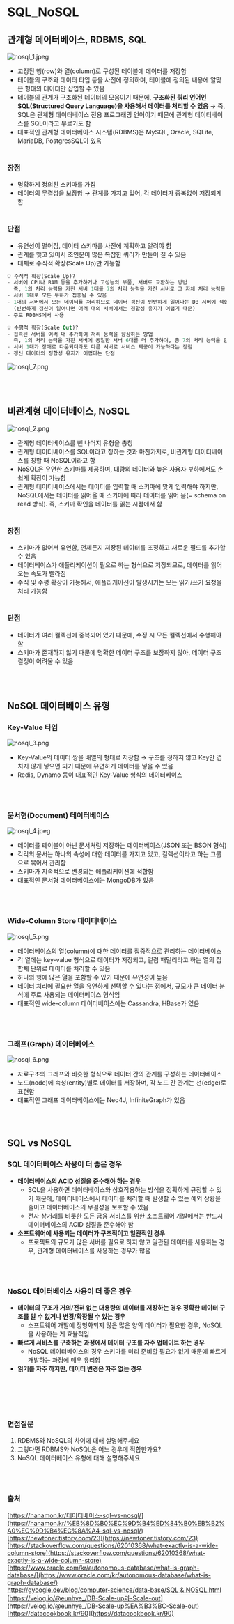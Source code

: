 # SQL_NoSQL

## 관계형 데이터베이스, RDBMS, SQL
![nosql_1.jpeg](./image/nosql_1.jpeg)
- 고정된 행(row)와 열(column)로 구성된 테이블에 데이터를 저장함
- 테이블의 구조와 데이터 타입 등을 사전에 정의하며, 테이블에 정의된 내용에 알맞은 형태의 데이터만 삽입할 수 있음
- 테이블의 관계가 구조화된 데이터의 모음이기 때문에, **구조화된 쿼리 언어인 SQL(Structured Query Language)을 사용해서 데이터를 처리할 수 있음** 
→ 즉, SQL은 관계형 데이터베이스 전용 프로그래밍 언어이기 때문에 관계형 데이터베이스를 SQL이라고 부르기도 함
- 대표적인 관계형 데이터베이스 시스템(RDBMS)은 MySQL, Oracle, SQLite, MariaDB, PostgresSQL이 있음
<br></br>
### 장점
- 명확하게 정의된 스키마를 가짐
- 데이터의 무결성을 보장함 → 관계를 가지고 있어, 각 데이터가 중복없이 저장되게 함
<br></br>
### 단점
- 유연성이 떨어짐, 데이터 스키마를 사전에 계획하고 알려야 함
- 관계를 맺고 있어서 조인문이 많은 복잡한 쿼리가 만들어 질 수 있음
- 대체로 수직적 확장(Scale Up)만 가능함

```sql
💡 수직적 확장(Scale Up)?
- 서버에 CPU나 RAM 등을 추가하거나 고성능의 부품, 서버로 교환하는 방법
  즉, 1의 처리 능력을 가진 서버 1대를 7의 처리 능력을 가진 서버로 그 자체 처리 능력을 향상시킴
- 서버 1대로 모든 부하가 집중될 수 있음
- 1대의 서버에서 모든 데이터를 처리하므로 데이터 갱신이 빈번하게 일어나는 DB 서버에 적합함
  (빈번하게 갱신이 일어나면 여러 대의 서버에서는 정합성 유지가 어렵기 때문)
- 주로 RDBMS에서 사용

💡 수평적 확장(Scale Out)?
- 접속된 서버를 여러 대 추가하여 처리 능력을 향상하는 방법
  즉, 1의 처리 능력을 가진 서버에 동일한 서버 6대를 더 추가하여, 총 7의 처리 능력을 만드는 것
- 서버 1대가 장애로 다운되더라도 다른 서버로 서비스 제공이 가능하다는 장점
- 갱신 데이터의 정합성 유지가 어렵다는 단점
```
![nosql_7.png](./image/nosql_7.png)

<br></br>

## 비관계형 데이터베이스, NoSQL
![nosql_2.png](./image/nosql_2.png)
- 관계형 데이터베이스를 뺀 나머지 유형을 총칭
- 관계형 데이터베이스를 SQL이라고 칭하는 것과 마찬가지로, 비관계형 데이터베이스를 칭할 때 NoSQL이라고 함
- NoSQL은 유연한 스키마를 제공하며, 대량의 데이터와 높은 사용자 부하에서도 손쉽게 확장이 가능함
- 관계형 데이터베이스에서는 데이터를 입력할 때 스키마에 맞게 입력해야 하지만, NoSQL에서는 데이터를 읽어올 때 스키마에 따라 데이터를 읽어 옴(= schema on read 방식). 즉, 스키마 확인을 데이터를 읽는 시점에서 함
<br></br>
### 장점
- 스키마가 없어서 유연함, 언제든지 저장된 데이터를 조정하고 새로운 필드를 추가할 수 있음
- 데이터베이스가 애플리케이션이 필요로 하는 형식으로 저장되므로, 데이터를 읽어오는 속도가 빨라짐
- 수직 및 수평 확장이 가능해서, 애플리케이션이 발생시키는 모든 읽기/쓰기 요청을 처리 가능함
<br></br>
### 단점
- 데이터가 여러 컬렉션에 중복되어 있기 때문에, 수정 시 모든 컬렉션에서 수행해야 함
- 스키마가 존재하지 않기 때문에 명확한 데이터 구조를 보장하지 않아, 데이터 구조 결정이 어려울 수 있음

<br></br>

## NoSQL 데이터베이스 유형
### Key-Value 타입
![nosql_3.png](./image/nosql_3.png)
- Key-Value의 데이터 쌍을 배열의 형태로 저장함 
→ 구조를 정하지 않고 Key만 겹치지 않게 넣으면 되기 때문에 유연하게 데이터를 넣을 수 있음
- Redis, Dynamo 등이 대표적인 Key-Value 형식의 데이터베이스

<br></br>
### 문서형(Document) 데이터베이스
![nosql_4.jpeg](./image/nosql_4.jpeg)
- 데이터를 테이블이 아닌 문서처럼 저장하는 데이터베이스(JSON 또는 BSON 형식)
- 각각의 문서는 하나의 속성에 대한 데이터를 가지고 있고, 컬렉션이라고 하는 그룹으로 묶어서 관리함
- 스키마가 지속적으로 변경되는 애플리케이션에 적합함
- 대표적인 문서형 데이터베이스에는 MongoDB가 있음

<br></br>
### Wide-Column Store 데이터베이스
![nosql_5.png](./image/nosql_5.png)
- 데이터베이스의 열(column)에 대한 데이터를 집중적으로 관리하는 데이터베이스
- 각 열에는 key-value 형식으로 데이터가 저장되고, 컬럼 패밀리라고 하는 열의 집합체 단위로 데이터를 처리할 수 있음
- 하나의 행에 많은 열을 포함할 수 있기 때문에 유연성이 높음
- 데이터 처리에 필요한 열을 유연하게 선택할 수 있다는 점에서, 규모가 큰 데이터 분석에 주로 사용되는 데이터베이스 형식임
- 대표적인 wide-column 데이터베이스에는 Cassandra, HBase가 있음

<br></br>
### 그래프(Graph) 데이터베이스
![nosql_6.png](./image/nosql_6.png)
- 자료구조의 그래프와 비슷한 형식으로 데이터 간의 관계를 구성하는 데이터베이스
- 노드(node)에 속성(entity)별로 데이터를 저장하며, 각 노드 간 관계는 선(edge)로 표현함
- 대표적인 그래프 데이터베이스에는 Neo4J, InfiniteGraph가 있음

<br></br>

## SQL vs NoSQL
### SQL 데이터베이스 사용이 더 좋은 경우
- **데이터베이스의 ACID 성질을 준수해야 하는 경우**
    - SQL을 사용하면 데이터베이스와 상호작용하는 방식을 정확하게 규정할 수 있기 때문에, 데이터베이스에서 데이터를 처리할 때 발생할 수 있는 예외 상황을 줄이고 데이터베이스의 무결성을 보호할 수 있음
    - 전자 상거래를 비롯한 모든 금융 서비스를 위한 소프트웨어 개발에서는 반드시 데이터베이스의 ACID 성질을 준수해야 함
- **소프트웨어에 사용되는 데이터가 구조적이고 일관적인 경우**
    - 프로젝트의 규모가 많은 서버를 필요로 하지 않고 일관된 데이터를 사용하는 경우,  관계형 데이터베이스를 사용하는 경우가 많음

<br></br>
### NoSQL 데이터베이스 사용이 더 좋은 경우
- **데이터의 구조가 거의/전혀 없는 대용량의 데이터를 저장하는 경우
정확한 데이터 구조를 알 수 없거나 변경/확장될 수 있는 경우**
    - 소프트웨어 개발에 정형화되지 않은 많은 양의 데이터가 필요한 경우, NoSQL을 사용하는 게 효율적임
- ****빠르게 서비스를 구축하는 과정에서 데이터 구조를 자주 업데이트 하는 경우****
    - NoSQL 데이터베이스의 경우 스키마를 미리 준비할 필요가 없기 때문에 빠르게 개발하는 과정에 매우 유리함
- **읽기를 자주 하지만, 데이터 변경은 자주 없는 경우**

<br></br>
<br></br>

### 면접질문
1. RDBMS와 NoSQL의 차이에 대해 설명해주세요
2. 그렇다면 RDBMS와 NoSQL은 어느 경우에 적합한가요?
3. NoSQL 데이터베이스 유형에 대해 설명해주세요

<br></br>

### 출처
[https://hanamon.kr/데이터베이스-sql-vs-nosql/](https://hanamon.kr/%EB%8D%B0%EC%9D%B4%ED%84%B0%EB%B2%A0%EC%9D%B4%EC%8A%A4-sql-vs-nosql/)     
[https://newtoner.tistory.com/23](https://newtoner.tistory.com/23)     
[https://stackoverflow.com/questions/62010368/what-exactly-is-a-wide-column-store](https://stackoverflow.com/questions/62010368/what-exactly-is-a-wide-column-store)     
[https://www.oracle.com/kr/autonomous-database/what-is-graph-database/](https://www.oracle.com/kr/autonomous-database/what-is-graph-database/)    
[https://gyoogle.dev/blog/computer-science/data-base/SQL & NOSQL.html](https://gyoogle.dev/blog/computer-science/data-base/SQL%20&%20NOSQL.html)    
[https://velog.io/@eunhye_/DB-Scale-up과-Scale-out](https://velog.io/@eunhye_/DB-Scale-up%EA%B3%BC-Scale-out)     
[https://datacookbook.kr/90](https://datacookbook.kr/90)     

